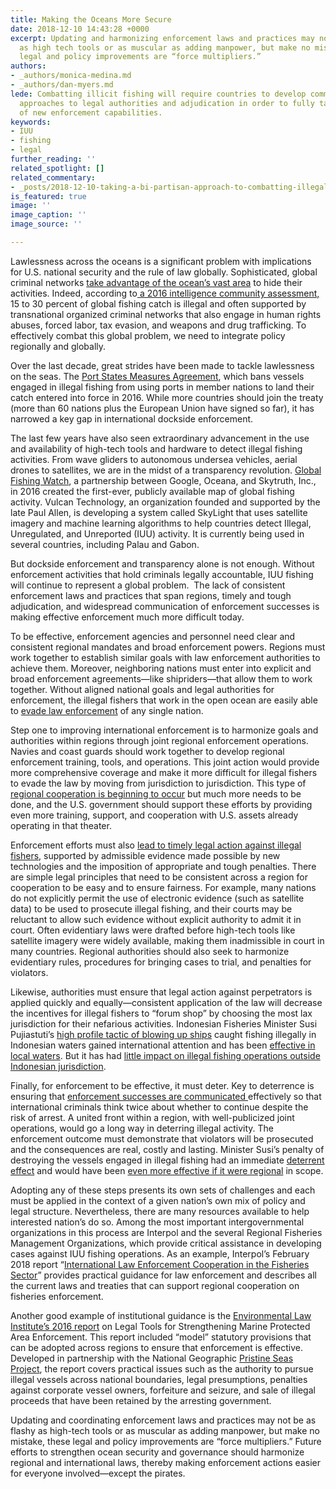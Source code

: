 ```yaml
---
title: Making the Oceans More Secure
date: 2018-12-10 14:43:28 +0000
excerpt: Updating and harmonizing enforcement laws and practices may not be as flashy
  as high tech tools or as muscular as adding manpower, but make no mistake, these
  legal and policy improvements are “force multipliers.”
authors:
- _authors/monica-medina.md
- _authors/dan-myers.md
lede: Combatting illicit fishing will require countries to develop common regional
  approaches to legal authorities and adjudication in order to fully take advantage
  of new enforcement capabilities.
keywords:
- IUU
- fishing
- legal
further_reading: ''
related_spotlight: []
related_commentary:
- _posts/2018-12-10-taking-a-bi-partisan-approach-to-combatting-illegal-fishing.md
is_featured: true
image: ''
image_caption: ''
image_source: ''

---
```

Lawlessness across the oceans is a significant problem with implications for U.S. national security and the rule of law globally. Sophisticated, global criminal networks [take advantage of the ocean’s vast area](https://csis-prod.s3.amazonaws.com/s3fs-public/publication/171102_Poling_IUUFishing_Web.pdf?fxf_ZS98YbFth8SnVM242pH0VutBYw2v) to hide their activities. Indeed, according to[ a 2016 intelligence community assessment,](https://fas.org/irp/nic/fishing.pdf) 15 to 30 percent of global fishing catch is illegal and often supported by transnational organized criminal networks that also engage in human rights abuses, forced labor, tax evasion, and weapons and drug trafficking. To effectively combat this global problem, we need to integrate policy regionally and globally. 

Over the last decade, great strides have been made to tackle lawlessness on the seas. The [Port States Measures Agreement](http://www.fao.org/port-state-measures/en/), which bans vessels engaged in illegal fishing from using ports in member nations to land their catch entered into force in 2016. While more countries should join the treaty (more than 60 nations plus the European Union have signed so far), it has narrowed a key gap in international dockside enforcement.   

The last few years have also seen extraordinary advancement in the use and availability of high-tech tools and hardware to detect illegal fishing activities. From wave gliders to autonomous undersea vehicles, aerial drones to satellites, we are in the midst of a transparency revolution. [Global Fishing Watch](https://globalfishingwatch.org/), a partnership between Google, Oceana, and Skytruth, Inc., in 2016 created the first-ever, publicly available map of global fishing activity. Vulcan Technology, an organization founded and supported by the late Paul Allen, is developing a system called SkyLight that uses satellite imagery and machine learning algorithms to help countries detect Illegal, Unregulated, and Unreported (IUU) activity. It is currently being used in several countries, including Palau and Gabon. 

But dockside enforcement and transparency alone is not enough. Without enforcement activities that hold criminals legally accountable, IUU fishing will continue to represent a global problem.  The lack of consistent enforcement laws and practices that span regions, timely and tough adjudication, and widespread communication of enforcement successes is making effective enforcement much more difficult today.

To be effective, enforcement agencies and personnel need clear and consistent regional mandates and broad enforcement powers. Regions must work together to establish similar goals with law enforcement authorities to achieve them. Moreover, neighboring nations must enter into explicit and broad enforcement agreements—like shipriders—that allow them to work together. Without aligned national goals and legal authorities for enforcement, the illegal fishers that work in the open ocean are easily able to [evade law enforcement](https://docs.google.com/viewerng/viewer?url=https://nereusprogram.org/wp-content/uploads/2018/06/BBNJ-Policy-brief-global-fishing-watch.pdf) of any single nation.

Step one to improving international enforcement is to harmonize goals and authorities within regions through joint regional enforcement operations. Navies and coast guards should work together to develop regional enforcement training, tools, and operations. This joint action would provide more comprehensive coverage and make it more difficult for illegal fishers to evade the law by moving from jurisdiction to jurisdiction. This type of [regional cooperation is beginning to occur](https://www.fisheries.noaa.gov/foreign/international-affairs/fisheries-international-cooperation-projects) but much more needs to be done, and the U.S. government should support these efforts by providing even more training, support, and cooperation with U.S. assets already operating in that theater.

Enforcement efforts must also [lead to timely legal action against illegal fishers](https://www.eli.org/sites/default/files/eli-pubs/legal-tools-strengthening-mpa-enforcement-eli-2016_2.pdf), supported by admissible evidence made possible by new technologies and the imposition of appropriate and tough penalties. There are simple legal principles that need to be consistent across a region for cooperation to be easy and to ensure fairness. For example, many nations do not explicitly permit the use of electronic evidence (such as satellite data) to be used to prosecute illegal fishing, and their courts may be reluctant to allow such evidence without explicit authority to admit it in court. Often evidentiary laws were drafted before high-tech tools like satellite imagery were widely available, making them inadmissible in court in many countries. Regional authorities should also seek to harmonize evidentiary rules, procedures for bringing cases to trial, and penalties for violators.

Likewise, authorities must ensure that legal action against perpetrators is applied quickly and equally—consistent application of the law will decrease the incentives for illegal fishers to “forum shop” by choosing the most lax jurisdiction for their nefarious activities. Indonesian Fisheries Minister Susi Pujiastuti’s [high profile tactic of blowing up ships](https://www.bbc.com/news/world-asia-41438279) caught fishing illegally in Indonesian waters gained international attention and has been [effective in local waters](http://www.thejakartapost.com/news/2018/10/22/minister-susi-says-ship-sinking-policy-success.html). But it has had [little impact on illegal fishing operations outside Indonesian jurisdiction](https://www.scmp.com/week-asia/geopolitics/article/2169153/china-calls-it-fishing-indonesia-calls-it-crime-pudjiastuti).

Finally, for enforcement to be effective, it must deter. Key to deterrence is ensuring that [enforcement successes are communicated ](https://www.eli.org/sites/default/files/eli-pubs/legal-tools-strengthening-mpa-enforcement-eli-2016_2.pdf)effectively so that international criminals think twice about whether to continue despite the risk of arrest. A united front within a region, with well-publicized joint operations, would go a long way in deterring illegal activity. The enforcement outcome must demonstrate that violators will be prosecuted and the consequences are real, costly and lasting. Minister Susi’s penalty of destroying the vessels engaged in illegal fishing had an immediate [deterrent effect](https://en.tempo.co/read/news/2018/10/19/056922695/Susi-Pudjiastuti-100-Poaching-Boats-Drowned-per-Year) and would have been [even more effective if it were regional](https://en.tempo.co/read/news/2018/10/19/056922695/Susi-Pudjiastuti-100-Poaching-Boats-Drowned-per-Year) in scope.

Adopting any of these steps presents its own sets of challenges and each must be applied in the context of a given nation’s own mix of policy and legal structure. Nevertheless, there are many resources available to help interested nation’s do so. Among the most important intergovernmental organizations in this process are Interpol and the several Regional Fisheries Management Organizations, which provide critical assistance in developing cases against IUU fishing operations. As an example, Interpol’s February 2018 report “[International Law Enforcement Cooperation in the Fisheries Sector](https://cites.org/sites/default/files/eng/prog/implementation/enf/International%20Law%20Enforcement%20Cooperation%20in%20the%20Fisheries%20Sector.pdf)” provides practical guidance for law enforcement and describes all the current laws and treaties that can support regional cooperation on fisheries enforcement.

Another good example of institutional guidance is the [Environmental Law Institute’s 2016 report](https://www.eli.org/sites/default/files/eli-pubs/legal-tools-strengthening-mpa-enforcement-eli-2016_2.pdf) on Legal Tools for Strengthening Marine Protected Area Enforcement. This report included “model” statutory provisions that can be adopted across regions to ensure that enforcement is effective. Developed in partnership with the National Geographic [Pristine Seas Project](https://www.nationalgeographic.org/projects/pristine-seas), the report covers practical issues such as the authority to pursue illegal vessels across national boundaries, legal presumptions, penalties against corporate vessel owners, forfeiture and seizure, and sale of illegal proceeds that have been retained by the arresting government. 

Updating and coordinating enforcement laws and practices may not be as flashy as high-tech tools or as muscular as adding manpower, but make no mistake, these legal and policy improvements are “force multipliers.” Future efforts to strengthen ocean security and governance should harmonize regional and international laws, thereby making enforcement actions easier for everyone involved—except the pirates.